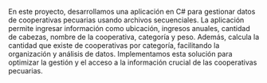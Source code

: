 En este proyecto, desarrollamos una aplicación en C# para gestionar datos de cooperativas pecuarias usando archivos secuenciales. 
La aplicación permite ingresar información como ubicación, ingresos anuales, cantidad de cabezas, nombre de la cooperativa, categoría y peso.
Además, calcula la cantidad que existe de cooperativas por categoría, facilitando la organización y análisis de datos. 
Implementamos esta solución para optimizar la gestión y el acceso a la información crucial de las cooperativas pecuarias.
